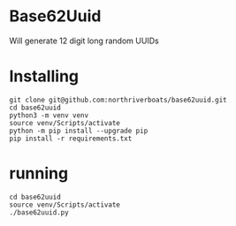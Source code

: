 Base62Uuid
==========
Will generate 12 digit long random UUIDs

# Installing
```
git clone git@github.com:northriverboats/base62uuid.git
cd base62uuid
python3 -m venv venv
source venv/Scripts/activate
python -m pip install --upgrade pip
pip install -r requirements.txt
```

# running
```
cd base62uuid
source venv/Scripts/activate
./base62uuid.py
```
